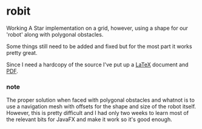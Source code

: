 # robit

Working A Star implementation on a grid, however, using a shape for our 'robot' along with polygonal obstacles.

Some things still need to be added and fixed but for the most part it works pretty great.

Since I need a hardcopy of the source I've put up a [LaTeX](robot.tex) document and [PDF](robot.pdf).

### note

The proper solution when faced with polygonal obstacles and whatnot is to use a navigation mesh with offsets for the shape and size of the robot itself. However, this is pretty difficult and I had only two weeks to learn most of the relevant bits for JavaFX and make it work so it's good enough.
